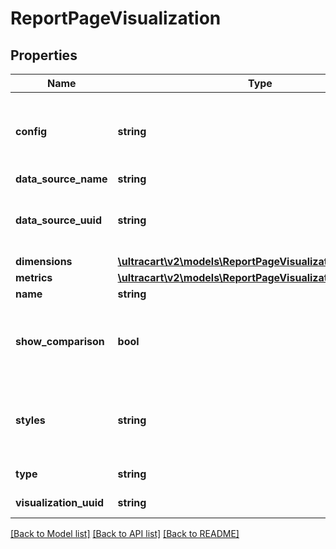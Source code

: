 # ReportPageVisualization

## Properties
Name | Type | Description | Notes
------------ | ------------- | ------------- | -------------
**config** | **string** | A JSON representation of the configuration for this visualization | [optional] 
**data_source_name** | **string** |  | [optional] 
**data_source_uuid** | **string** | A unique identifier assigned to the data source. | [optional] 
**dimensions** | [**\ultracart\v2\models\ReportPageVisualizationDimension[]**](ReportPageVisualizationDimension.md) |  | [optional] 
**metrics** | [**\ultracart\v2\models\ReportPageVisualizationMetric[]**](ReportPageVisualizationMetric.md) |  | [optional] 
**name** | **string** |  | [optional] 
**show_comparison** | **bool** | True if the visualization should show a comparison based upon the date range | [optional] 
**styles** | **string** | A JSON representation of the style configuration for this visualization | [optional] 
**type** | **string** | Type of visualization | [optional] 
**visualization_uuid** | **string** | A UUID for the visualization | [optional] 

[[Back to Model list]](../README.md#documentation-for-models) [[Back to API list]](../README.md#documentation-for-api-endpoints) [[Back to README]](../README.md)


